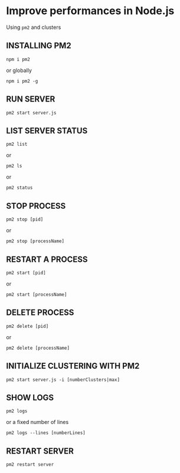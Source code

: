 # Improve performances in Node.js

Using `pm2` and clusters

## INSTALLING PM2
<pre><code>npm i pm2
</code></pre>

or globally
<pre><code>npm i pm2 -g
</code></pre>

## RUN SERVER
<pre><code>pm2 start server.js
</code></pre>

## LIST SERVER STATUS
<pre><code>pm2 list
</code></pre>
or
<pre><code>pm2 ls
</code></pre>
or
<pre><code>pm2 status
</code></pre>

## STOP PROCESS
<pre><code>pm2 stop [pid]
</code></pre>
or
<pre><code>pm2 stop [processName]
</code></pre>

## RESTART A PROCESS
<pre><code>pm2 start [pid]
</code></pre>
or
<pre><code>pm2 start [processName]
</code></pre>

## DELETE PROCESS
<pre><code>pm2 delete [pid]
</code></pre>
or
<pre><code>pm2 delete [processName]
</code></pre>

## INITIALIZE CLUSTERING WITH PM2
<pre><code>pm2 start server.js -i [numberClusters|max]
</code></pre>

## SHOW LOGS
<pre><code>pm2 logs
</code></pre>
or a fixed number of lines
<pre><code>pm2 logs --lines [numberLines]
</code></pre>


## RESTART SERVER
<pre><code>pm2 restart server
</code></pre>
